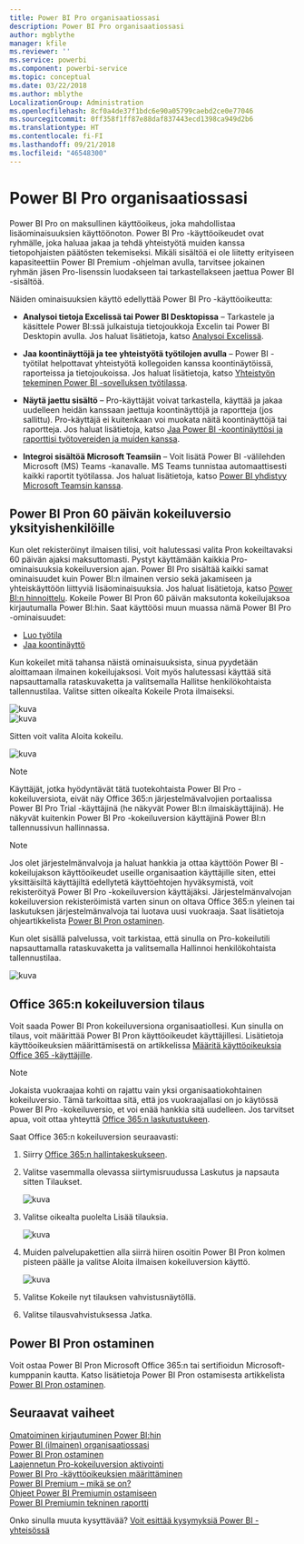 ```yaml
---
title: Power BI Pro organisaatiossasi
description: Power BI Pro organisaatiossasi
author: mgblythe
manager: kfile
ms.reviewer: ''
ms.service: powerbi
ms.component: powerbi-service
ms.topic: conceptual
ms.date: 03/22/2018
ms.author: mblythe
LocalizationGroup: Administration
ms.openlocfilehash: 8cf0a4de37f1bdc6e90a05799caebd2ce0e77046
ms.sourcegitcommit: 0ff358f1ff87e88daf837443ecd1398ca949d2b6
ms.translationtype: HT
ms.contentlocale: fi-FI
ms.lasthandoff: 09/21/2018
ms.locfileid: "46548300"
---
```

# <a name="power-bi-pro-in-your-organization"></a>Power BI Pro organisaatiossasi

Power BI Pro on maksullinen käyttöoikeus, joka mahdollistaa lisäominaisuuksien käyttöönoton. Power BI Pro -käyttöoikeudet ovat ryhmälle, joka haluaa jakaa ja tehdä yhteistyötä muiden kanssa tietopohjaisten päätösten tekemiseksi.  Mikäli sisältöä ei ole liitetty erityiseen kapasiteettiin Power BI Premium -ohjelman avulla, tarvitsee jokainen ryhmän jäsen Pro-lisenssin luodakseen tai tarkastellakseen jaettua Power BI -sisältöä.

Näiden ominaisuuksien käyttö edellyttää Power BI Pro -käyttöoikeutta:

* **Analysoi tietoja Excelissä tai Power BI Desktopissa** – Tarkastele ja käsittele Power BI:ssä julkaistuja tietojoukkoja Excelin tai Power BI Desktopin avulla. Jos haluat lisätietoja, katso [Analysoi Excelissä](service-analyze-in-excel.md).

* **Jaa koontinäyttöjä ja tee yhteistyötä työtilojen avulla** – Power BI -työtilat helpottavat yhteistyötä kollegoiden kanssa koontinäytöissä, raporteissa ja tietojoukoissa. Jos haluat lisätietoja, katso [Yhteistyön tekeminen Power BI -sovelluksen työtilassa](service-collaborate-power-bi-workspace.md).

* **Näytä jaettu sisältö** – Pro-käyttäjät voivat tarkastella, käyttää ja jakaa uudelleen heidän kanssaan jaettuja koontinäyttöjä ja raportteja (jos sallittu). Pro-käyttäjä ei kuitenkaan voi muokata näitä koontinäyttöjä tai raportteja. Jos haluat lisätietoja, katso [Jaa Power BI -koontinäyttösi ja raporttisi työtovereiden ja muiden kanssa](service-share-dashboards.md).

* **Integroi sisältöä Microsoft Teamsiin** – Voit lisätä Power BI -välilehden Microsoft (MS) Teams -kanavalle. MS Teams tunnistaa automaattisesti kaikki raportit työtilassa. Jos haluat lisätietoja, katso [Power BI yhdistyy Microsoft Teamsin kanssa](https://powerbi.microsoft.com/en-us/blog/power-bi-teams-up-with-microsoft-teams/). 

## <a name="power-bi-pro-60-day-trial-for-individuals"></a>Power BI Pron 60 päivän kokeiluversio yksityishenkilöille

Kun olet rekisteröinyt ilmaisen tilisi, voit halutessasi valita Pron kokeiltavaksi 60 päivän ajaksi maksuttomasti. Pystyt käyttämään kaikkia Pro-ominaisuuksia kokeiluversion ajan. Power BI Pro sisältää kaikki samat ominaisuudet kuin Power BI:n ilmainen versio sekä jakamiseen ja yhteiskäyttöön liittyviä lisäominaisuuksia. Jos haluat lisätietoja, katso [Power BI:n hinnoittelu](https://powerbi.microsoft.com/en-us/pricing/). Kokeile Power BI Pron 60 päivän maksutonta kokeilujaksoa kirjautumalla Power BI:hin. Saat käyttöösi muun muassa nämä Power BI Pro -ominaisuudet:

* [Luo työtila](consumer/end-user-create-apps.md)
* [Jaa koontinäyttö](service-share-dashboards.md)

Kun kokeilet mitä tahansa näistä ominaisuuksista, sinua pyydetään aloittamaan ilmainen kokeilujaksosi. Voit myös halutessasi käyttää sitä napsauttamalla rataskuvaketta ja valitsemalla Hallitse henkilökohtaista tallennustilaa. Valitse sitten oikealta Kokeile Prota ilmaiseksi.

   ![kuva](media/service-power-bi-pro-in-your-organization/service-power-bi-pro-in-your-organization-01.png)
   </br>
   ![kuva](media/service-power-bi-pro-in-your-organization/service-power-bi-pro-in-your-organization-02.png)

Sitten voit valita Aloita kokeilu.

   ![kuva](media/service-power-bi-pro-in-your-organization/service-power-bi-pro-in-your-organization-03.png)

> [!NOTE]
> Käyttäjät, jotka hyödyntävät tätä tuotekohtaista Power BI Pro -kokeiluversiota, eivät näy Office 365:n järjestelmävalvojien portaalissa Power BI Pro Trial -käyttäjinä (he näkyvät Power BI:n ilmaiskäyttäjinä). He näkyvät kuitenkin Power BI Pro -kokeiluversion käyttäjinä Power BI:n tallennussivun hallinnassa.
>

> [!NOTE]
> Jos olet järjestelmänvalvoja ja haluat hankkia ja ottaa käyttöön Power BI -kokeilujakson käyttöoikeudet useille organisaation käyttäjille siten, ettei yksittäisiltä käyttäjiltä edellytetä käyttöehtojen hyväksymistä, voit rekisteröityä Power BI Pro -kokeiluversion käyttäjäksi. Järjestelmänvalvojan kokeiluversion rekisteröimistä varten sinun on oltava Office 365:n yleinen tai laskutuksen järjestelmänvalvoja tai luotava uusi vuokraaja. Saat lisätietoja ohjeartikkelista [Power BI Pron ostaminen](service-admin-purchasing-power-bi-pro.md).
>

Kun olet sisällä palvelussa, voit tarkistaa, että sinulla on Pro-kokeilutili napsauttamalla rataskuvaketta ja valitsemalla Hallinnoi henkilökohtaista tallennustilaa.

   ![kuva](media/service-power-bi-pro-in-your-organization/service-power-bi-pro-in-your-organization-04.png)

## <a name="subscription-trial-in-office-365"></a>Office 365:n kokeiluversion tilaus

Voit saada Power BI Pron kokeiluversiona organisaatiollesi. Kun sinulla on tilaus, voit määrittää Power BI Pron käyttöoikeudet käyttäjillesi. Lisätietoja käyttöoikeuksien määrittämisestä on artikkelissa [Määritä käyttöoikeuksia Office 365 -käyttäjille](https://support.office.com/en-us/article/assign-licenses-to-users-in-office-365-for-business-997596b5-4173-4627-b915-36abac6786dc?ui=en-US&rs=en-US&ad=US).

> [!NOTE]
> Jokaista vuokraajaa kohti on rajattu vain yksi organisaatiokohtainen kokeiluversio. Tämä tarkoittaa sitä, että jos vuokraajallasi on jo käytössä Power BI Pro -kokeiluversio, et voi enää hankkia sitä uudelleen. Jos tarvitset apua, voit ottaa yhteyttä [Office 365:n laskutustukeen](https://support.office.microsoft.com/en-us/article/contact-support-for-business-products-admin-help-32a17ca7-6fa0-4870-8a8d-e25ba4ccfd4b?CorrelationId=552bbf37-214f-4202-80cb-b94240dcd671&ui=en-US&rs=en-US&ad=US).
>

Saat Office 365:n kokeiluversion seuraavasti:

1. Siirry [Office 365:n hallintakeskukseen](https://portal.office.com/adminportal/home#/homepage).
2. Valitse vasemmalla olevassa siirtymisruudussa Laskutus ja napsauta sitten Tilaukset.

   ![kuva](media/service-power-bi-pro-in-your-organization/service-power-bi-pro-in-your-organization-05.png)

3. Valitse oikealta puolelta Lisää tilauksia.

   ![kuva](media/service-power-bi-pro-in-your-organization/service-power-bi-pro-in-your-organization-06.png)

4. Muiden palvelupakettien alla siirrä hiiren osoitin Power BI Pron kolmen pisteen päälle ja valitse Aloita ilmaisen kokeiluversion käyttö.

   ![kuva](media/service-power-bi-pro-in-your-organization/service-power-bi-pro-in-your-organization-07.png) 

5. Valitse Kokeile nyt tilauksen vahvistusnäytöllä.
6. Valitse tilausvahvistuksessa Jatka.

## <a name="purchasing-power-bi-pro"></a>Power BI Pron ostaminen

Voit ostaa Power BI Pron Microsoft Office 365:n tai sertifioidun Microsoft-kumppanin kautta. Katso lisätietoja Power BI Pron ostamisesta artikkelista [Power BI Pron ostaminen](service-admin-purchasing-power-bi-pro.md).

## <a name="next-steps"></a>Seuraavat vaiheet
[Omatoiminen kirjautuminen Power BI:hin](service-admin-signing-up-for-power-bi-with-a-new-office-365-trial.md)
<br/>
[Power BI (ilmainen) organisaatiossasi](service-admin-service-free-in-your-organization.md)
<br/>
[Power BI Pron ostaminen](service-admin-purchasing-power-bi-pro.md)
<br/>
[Laajennetun Pro-kokeiluversion aktivointi](service-extended-pro-trial.md)
<br/>
[Power BI Pro -käyttöoikeuksien määrittäminen](service-admin-assigning-power-bi-pro-licenses.md)
<br/>
[Power BI Premium – mikä se on?](service-admin-premium-manage.md)
<br/>
[Ohjeet Power BI Premiumin ostamiseen](service-admin-premium-purchase.md)
<br/>
[Power BI Premiumin tekninen raportti](https://aka.ms/pbipremiumwhitepaper)

Onko sinulla muuta kysyttävää? [Voit esittää kysymyksiä Power BI -yhteisössä](https://community.powerbi.com/)